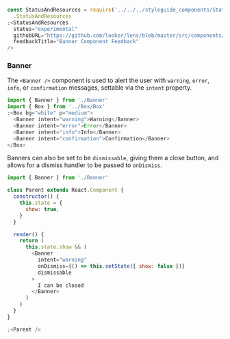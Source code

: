 ```js noeditor
const StatusAndResources = require('../../../styleguide_components/StatusAndResources')
  .StatusAndResources
;<StatusAndResources
  status="experimental"
  githubURL="https://github.com/looker/lens/blob/master/src/components/Banner/Banner.tsx"
  feedbackTitle="Banner Component Feedback"
/>
```

### Banner

The `<Banner />` component is used to alert the user with `warning`, `error`, `info`, or `confirmation` messages, settable via the `intent` property.

```js
import { Banner } from './Banner'
import { Box } from '../Box/Box'
;<Box bg="white" p="medium">
  <Banner intent="warning">Warning</Banner>
  <Banner intent="error">Error</Banner>
  <Banner intent="info">Info</Banner>
  <Banner intent="confirmation">Confirmation</Banner>
</Box>
```

Banners can also be set to be `dismissable`, giving them a close button, and allows for a dismiss handler to be passed to `onDismiss`.

```js
import { Banner } from './Banner'

class Parent extends React.Component {
  constructor() {
    this.state = {
      show: true,
    }
  }

  render() {
    return (
      this.state.show && (
        <Banner
          intent="warning"
          onDismiss={() => this.setState({ show: false })}
          dismissable
        >
          I can be closed
        </Banner>
      )
    )
  }
}

;<Parent />
```
